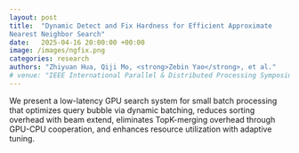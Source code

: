 ```yaml
---
layout: post
title:  "Dynamic Detect and Fix Hardness for Efficient Approximate
Nearest Neighbor Search"
date:   2025-04-16 20:00:00 +00:00
image: /images/ngfix.png
categories: research
authors: "Zhiyuan Hua, Qiji Mo, <strong>Zebin Yao</strong>, et al."
# venue: "IEEE International Parallel & Distributed Processing Symposium, 2025"
---
```

We present a low-latency GPU search system for small batch processing that optimizes query bubble via dynamic batching, reduces sorting overhead with beam extend, eliminates TopK-merging overhead through GPU-CPU cooperation, and enhances resource utilization with adaptive tuning.